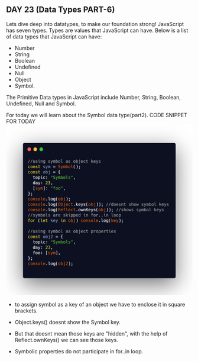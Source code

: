 ## DAY 23 (Data Types PART-6)

Lets dive deep into datatypes, to make our foundation strong!
JavaScript has seven types. Types are values that JavaScript can have. Below is a list of data types that JavaScript can have:

- Number
- String
- Boolean
- Undefined
- Null
- Object
- Symbol.

The Primitive Data types in JavaScript include Number, String, Boolean, Undefined, Null and Symbol.

For today we will learn about the Symbol data type(part2).
CODE SNIPPET FOR TODAY
![code snippet](codesnippet.png)

- to assign symbol as a key of an object we have to enclose it in square brackets.

- Object.keys() doesnt show the Symbol key.

- But that doesnt mean those keys are "hidden", with the help of Reflect.ownKeys() we can see those keys.

- Symbolic properties do not participate in for..in loop.
